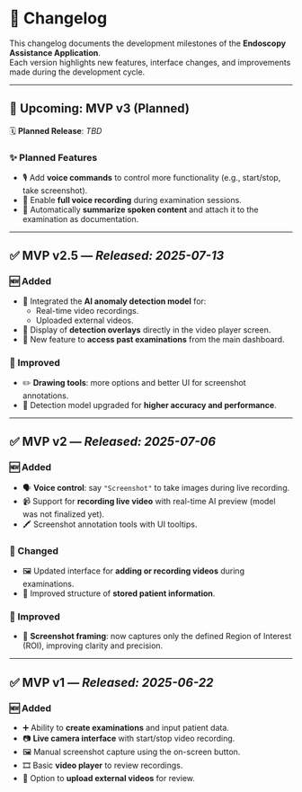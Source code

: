 # 📝 Changelog

This changelog documents the development milestones of the **Endoscopy Assistance Application**.  
Each version highlights new features, interface changes, and improvements made during the development cycle.

---

## 🚧 Upcoming: MVP v3 (Planned)
🗓 **Planned Release**: *TBD*

### ✨ Planned Features
- 🎙️ Add **voice commands** to control more functionality (e.g., start/stop, take screenshot).
- 🎤 Enable **full voice recording** during examination sessions.
- 🧠 Automatically **summarize spoken content** and attach it to the examination as documentation.

---

## ✅ MVP v2.5 — *Released: 2025-07-13*
### 🆕 Added
- 🤖 Integrated the **AI anomaly detection model** for:
  - Real-time video recordings.
  - Uploaded external videos.
- 🎥 Display of **detection overlays** directly in the video player screen.
- 📂 New feature to **access past examinations** from the main dashboard.

### 🔧 Improved
- ✏️ **Drawing tools**: more options and better UI for screenshot annotations.
- 🚀 Detection model upgraded for **higher accuracy and performance**.

---

## ✅ MVP v2 — *Released: 2025-07-06*
### 🆕 Added
- 🗣️ **Voice control**: say `"Screenshot"` to take images during live recording.
- 📹 Support for **recording live video** with real-time AI preview (model was not finalized yet).
- 🖍️ Screenshot annotation tools with UI tooltips.

### 🔁 Changed
- 🖼️ Updated interface for **adding or recording videos** during examinations.
- 👤 Improved structure of **stored patient information**.

### 🔧 Improved
- 🔲 **Screenshot framing**: now captures only the defined Region of Interest (ROI), improving clarity and precision.

---

## ✅ MVP v1 — *Released: 2025-06-22*
### 🆕 Added
- ➕ Ability to **create examinations** and input patient data.
- 📷 **Live camera interface** with start/stop video recording.
- 🖼️ Manual screenshot capture using the on-screen button.
- 🎞️ Basic **video player** to review recordings.
- 📁 Option to **upload external videos** for review.
